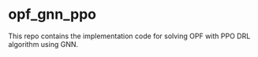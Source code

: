 # opf_gnn_ppo

This repo contains the implementation code for solving OPF with PPO DRL algorithm using GNN.